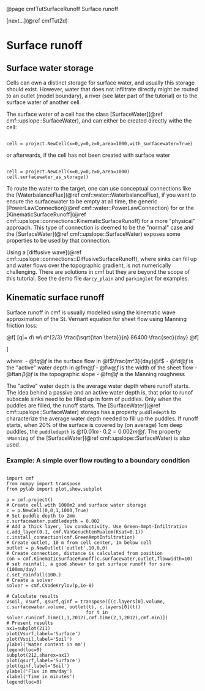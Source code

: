 @page cmfTutSurfaceRunoff Surface runoff

 [next...](@ref cmfTut2d)

# Surface runoff

## Surface water storage

Cells can own a distinct storage for surface water, and usually this
storage should exist. However, water that does not infiltrate directly
might be routed to an outlet (model boundary), a river (see later part
of the tutorial) or to the surface water of another cell.

The surface water of a cell has the class
[SurfaceWater](@ref cmf::upslope::SurfaceWater), and can either be
created directly withe the cell:

~~~~~~~~~~~~~{.py}

cell = project.NewCell(x=0,y=0,z=0,area=1000,with_surfacewater=True) 
~~~~~~~~~~~~~

or afterwards, if the cell has not been created with surface water

~~~~~~~~~~~~~{.py}

cell = project.NewCell(x=0,y=0,z=0,area=1000) 
cell.surfacewater_as_storage()
~~~~~~~~~~~~~

To route the water to the target, one can use conceptual connections
like the
[WaterbalanceFlux](@ref cmf::water::WaterbalanceFlux),
if you want to ensure the surfacewater to be empty at all time, the
generic [PowerLawConnection](@ref cmf::water::PowerLawConnection) 
for or the
[KinematicSurfaceRunoff](@ref cmf::upslope::connections::KinematicSurfaceRunoff)
for a more "physical" approach. This type of connection is deemed to be
the "normal" case and the
[SurfaceWater](@ref cmf::upslope::SurfaceWater) exposes some
properties to be used by that connection.

Using a [diffusive wave](@ref cmf::upslope::connections::DiffusiveSurfaceRunoff), where sinks can fill up and water flows over the
topographic gradient, is not numerically challenging. There are solutions
in cmf but they are beyond the scope of this tutorial. See the demo file
`darcy_plain` and `parkinglot` for examples.

## Kinematic surface runoff

Surface runoff in cmf is usually modelled using the kinematic wave
approximation of the St. Vernant equation for sheet flow using Manning
friction loss:


@f[
[q|= d\ w\ d^{2/3} \frac{\sqrt{\tan \beta}}{n} 86400 \frac{sec}{day}
@f]

\]

where: - @f$q@f$ is the surface flow in @f$\frac{m^3}{day}@f$ -
@f$d@f$ is the "active" water depth in @f$m@f$ - @f$w@f$ is the
width of the sheet flow - @f$\tan \beta@f$ is the topographic slope -
@f$n@f$ is the Manning roughness

The "active" water depth is the average water depth where runoff starts.
The idea behind a passive and an active water depth is, that prior to
runof subscale sinks need to be filled up in form of puddles. Only when
the puddles are filled, the runoff starts. The
[SurfaceWater](@ref cmf::upslope::SurfaceWater) storage has a property
`puddledepth` to characterize the average water depth needed to fill up
the puddles. If runoff starts, when 20% of the surface is covered by (on
average) 1cm deep puddles, the `puddledepth` is @f$0.01m \cdot 0.2
= 0.002m@f$. The property `nManning` of the
[SurfaceWater](@ref cmf::upslope::SurfaceWater) is also used.

### Example: A simple over flow routing to a boundary condition

~~~~~~~~~~~~~{.py}

import cmf
from numpy import transpose
from pylab import plot,show,subplot

p = cmf.project()
# Create cell with 1000m2 and surface water storage
c = p.NewCell(0,0,1,1000,True)
# Set puddle depth to 2mm
c.surfacewater.puddledepth = 0.002
# Add a thick layer, low conductivity. Use Green-Ampt-Infiltration
c.add_layer(0.1, cmf.VanGenuchtenMualem(Ksat=0.1))
c.install_connection(cmf.GreenAmptInfiltration)
# Create outlet, 10 m from cell center, 1m below cell
outlet = p.NewOutlet('outlet',10,0,0)
# Create connection, distance is calculated from position
con = cmf.KinematicSurfaceRunoff(c.surfacewater,outlet,flowwidth=10)
# set rainfall, a good shower to get surface runoff for sure (100mm/day)
c.set_rainfall(100.)
# Create a solver
solver = cmf.CVodeKrylov(p,1e-8)

# Calculate results
Vsoil, Vsurf, qsurf,qinf = transpose([(c.layers[0].volume, c.surfacewater.volume, outlet(t), c.layers[0](t)) 
                             for t in solver.run(cmf.Time(1,1,2012),cmf.Time(2,1,2012),cmf.min)])
# Present results
ax1=subplot(211)
plot(Vsurf,label='Surface')
plot(Vsoil,label='Soil')
ylabel('Water content in mm')
legend(loc=0)
subplot(212,sharex=ax1)
plot(qsurf,label='Surface')
plot(qinf,label='Soil')
ylabel('Flux in mm/day')
xlabel('Time in minutes')
legend(loc=0)
~~~~~~~~~~~~~


